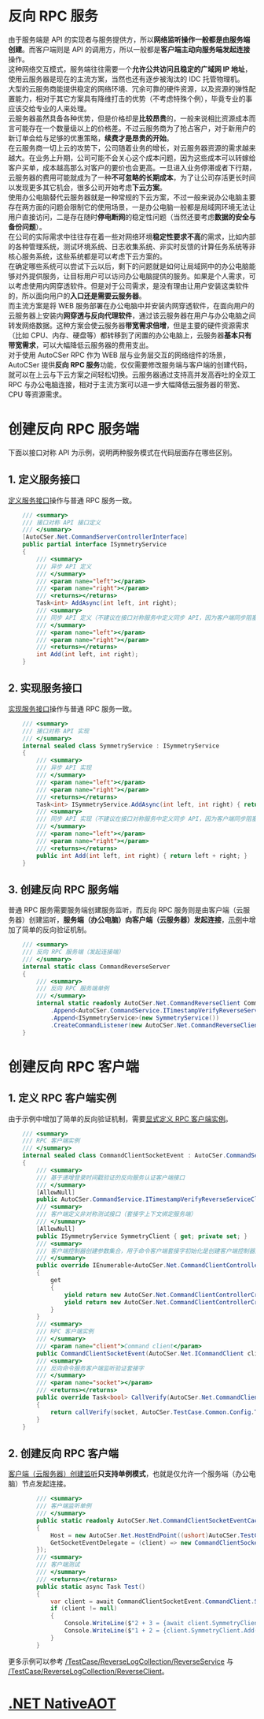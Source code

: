 ﻿# 反向 RPC 服务
由于服务端是 API 的实现者与服务提供方，所以**网络监听操作一般都是由服务端创建**。而客户端则是 API 的调用方，所以一般都是**客户端主动向服务端发起连接**操作。  
这种网络交互模式，服务端往往需要一个**允许公共访问且稳定的广域网 IP 地址**，使用云服务器是现在的主流方案，当然也还有逐步被淘汰的 IDC 托管物理机。  
大型的云服务商能提供稳定的网络环境、冗余可靠的硬件资源，以及资源的弹性配置能力，相对于其它方案具有降维打击的优势（不考虑特殊个例），毕竟专业的事应该交给专业的人来处理。  
云服务器虽然具备各种优势，但是价格却是**比较昂贵**的，一般来说相比资源成本而言可能存在一个数量级以上的价格差。不过云服务商为了抢占客户，对于新用户的新订单会给与足够的优惠策略，**续费才是昂贵的开始**。  
在云服务商一切上云的攻势下，公司随着业务的增长，对云服务器资源的需求越来越大。在业务上升期，公司可能不会关心这个成本问题，因为这些成本可以转嫁给客户买单，成本越高那么对客户的要价也会更高。一旦进入业务停滞或者下行期，云服务器的费用可能就成为了一种**不可忽略的长期成本**，为了让公司存活更长时间以发现更多其它机会，很多公司开始考虑**下云方案**。  
使用办公电脑替代云服务器就是一种常规的下云方案，不过一般来说办公电脑主要存在两方面的问题会限制它的使用场景，一是办公电脑一般都是局域网环境无法让用户直接访问，二是存在随时**停电断网**的稳定性问题（当然还要考虑**数据的安全与备份问题**）。  
在公司的实际需求中往往存在着一些对网络环境**稳定性要求不高**的需求，比如内部的各种管理系统，测试环境系统、日志收集系统、非实时反馈的计算任务系统等非核心服务系统，这些系统都是可以考虑下云方案的。  
在确定哪些系统可以尝试下云以后，剩下的问题就是如何让局域网中的办公电脑能够对外提供服务，让目标用户可以访问办公电脑提供的服务。如果是个人需求，可以考虑使用内网穿透软件。但是对于公司需求，是没有理由让用户安装这类软件的，所以面向用户的**入口还是需要云服务器**。  
而主流方案是将 WEB 服务部署在办公电脑中并安装内网穿透软件，在面向用户的云服务器上安装内**网穿透与反向代理软件**，通过该云服务器在用户与办公电脑之间转发网络数据。这种方案会使云服务器**带宽需求倍增**，但是主要的硬件资源需求（比如 CPU、内存、硬盘等）都转移到了闲置的办公电脑上，云服务器**基本只有带宽需求**，可以大幅降低云服务器的费用支出。  
对于使用 AutoCSer RPC 作为 WEB 层与业务层交互的网络组件的场景，AutoCSer 提供**反向 RPC 服务**功能，仅仅需要修改服务端与客户端的创建代码，就可以在上云与下云方案之间轻松切换。云服务器通过支持高并发高吞吐的全双工 RPC 与办公电脑连接，相对于主流方案可以进一步大幅降低云服务器的带宽、CPU 等资源需求。
# 创建反向 RPC 服务端
下面以接口对称 API 为示例，说明两种服务模式在代码层面存在哪些区别。
## 1. 定义服务接口
[定义服务接口](https://github.com/AutoCSer/AutoCSer2/blob/master/Document/11.ReverseServer/ISymmetryService.cs)操作与普通 RPC 服务一致。
``` csharp
    /// <summary>
    /// 接口对称 API 接口定义
    /// </summary>
    [AutoCSer.Net.CommandServerControllerInterface]
    public partial interface ISymmetryService
    {
        /// <summary>
        /// 异步 API 定义
        /// </summary>
        /// <param name="left"></param>
        /// <param name="right"></param>
        /// <returns></returns>
        Task<int> AddAsync(int left, int right);
        /// <summary>
        /// 同步 API 定义（不建议在接口对称服务中定义同步 API，因为客户端同步阻塞模式可能造成性能瓶颈）
        /// </summary>
        /// <param name="left"></param>
        /// <param name="right"></param>
        /// <returns></returns>
        int Add(int left, int right);
    }
```
## 2. 实现服务接口
[实现服务接口](https://github.com/AutoCSer/AutoCSer2/blob/master/Document/11.ReverseServer/SymmetryService.cs)操作与普通 RPC 服务一致。
``` csharp
    /// <summary>
    /// 接口对称 API 实现
    /// </summary>
    internal sealed class SymmetryService : ISymmetryService
    {
        /// <summary>
        /// 异步 API 实现
        /// </summary>
        /// <param name="left"></param>
        /// <param name="right"></param>
        /// <returns></returns>
        Task<int> ISymmetryService.AddAsync(int left, int right) { return Task.FromResult(left + right); }
        /// <summary>
        /// 同步 API 实现（不建议在接口对称服务中定义同步 API，因为客户端同步阻塞模式可能造成性能瓶颈）
        /// </summary>
        /// <param name="left"></param>
        /// <param name="right"></param>
        /// <returns></returns>
        public int Add(int left, int right) { return left + right; }
    }
```
## 3. 创建反向 RPC 服务端
普通 RPC 服务需要服务端创建服务监听，而反向 RPC 服务则是由客户端（云服务器）创建监听，**服务端（办公电脑）向客户端（云服务器）发起连接**，[示例](https://github.com/AutoCSer/AutoCSer2/blob/master/Document/11.ReverseServer/CommandReverseServer.cs)中增加了简单的反向验证机制。
``` csharp
    /// <summary>
    /// 反向 RPC 服务端（发起连接端）
    /// </summary>
    internal static class CommandReverseServer
    {
        /// <summary>
        /// 反向 RPC 服务端单例
        /// </summary>
        internal static readonly AutoCSer.Net.CommandReverseClient CommandReverseClient = new AutoCSer.Net.CommandListenerBuilder(2)
            .Append<AutoCSer.CommandService.ITimestampVerifyReverseService<string>>(new AutoCSer.CommandService.TimestampVerifyReverseService<string>(AutoCSer.TestCase.Common.Config.TimestampVerifyString))
            .Append<ISymmetryService>(new SymmetryService())
            .CreateCommandListener(new AutoCSer.Net.CommandReverseClientConfig { Host = new AutoCSer.Net.HostEndPoint((ushort)AutoCSer.TestCase.Common.CommandServerPortEnum.Document) });
    }
```
# 创建反向 RPC 客户端
## 1. 定义 RPC 客户端实例
由于示例中增加了简单的反向验证机制，需要[显式定义 RPC 客户端实例](https://github.com/AutoCSer/AutoCSer2/blob/master/Document/11.ReverseServer/CommandClientSocketEvent.cs)。
``` csharp
    /// <summary>
    /// RPC 客户端实例
    /// </summary>
    internal sealed class CommandClientSocketEvent : AutoCSer.CommandService.TimestampVerifyReverseServiceCommandClientSocketEvent<CommandClientSocketEvent>
    {
        /// <summary>
        /// 基于递增登录时间戳验证的反向服务认证客户端接口
        /// </summary>
        [AllowNull]
        public AutoCSer.CommandService.ITimestampVerifyReverseServiceClientController<string> TimestampVerifyReverseClient { get; private set; }
        /// <summary>
        /// 客户端定义非对称测试接口（套接字上下文绑定服务端）
        /// </summary>
        [AllowNull]
        public ISymmetryService SymmetryClient { get; private set; }
        /// <summary>
        /// 客户端控制器创建参数集合，用于命令客户端套接字初始化是创建客户端控制器对象，同时也用于命令客户端套接字事件在通过认证 API 之后根据客户端控制器接口类型自动绑定控制器属性
        /// </summary>
        public override IEnumerable<AutoCSer.Net.CommandClientControllerCreatorParameter> ControllerCreatorParameters
        {
            get
            {
                yield return new AutoCSer.Net.CommandClientControllerCreatorParameter(typeof(AutoCSer.CommandService.ITimestampVerifyReverseService<string>), typeof(AutoCSer.CommandService.ITimestampVerifyReverseServiceClientController<string>));
                yield return new AutoCSer.Net.CommandClientControllerCreatorParameter(typeof(ISymmetryService));
            }
        }
        /// <summary>
        /// RPC 客户端实例
        /// </summary>
        /// <param name="client">Command client</param>
        public CommandClientSocketEvent(AutoCSer.Net.ICommandClient client) : base(client) { }
        /// <summary>
        /// 反向命令服务客户端监听验证套接字
        /// </summary>
        /// <param name="socket"></param>
        /// <returns></returns>
        public override Task<bool> CallVerify(AutoCSer.Net.CommandClientSocket socket)
        {
            return callVerify(socket, AutoCSer.TestCase.Common.Config.TimestampVerifyString);
        }
    }
```
## 2. 创建反向 RPC 客户端
[客户端（云服务器）创建监听](https://github.com/AutoCSer/AutoCSer2/blob/master/Document/11.ReverseServer/CommandClientSocketEvent.cs)**只支持单例模式**，也就是仅允许一个服务端（办公电脑）节点发起连接。
``` csharp
        /// <summary>
        /// 客户端监听单例
        /// </summary>
        public static readonly AutoCSer.Net.CommandClientSocketEventCache<CommandClientSocketEvent> CommandClient = AutoCSer.Net.CommandClientSocketEventCache<CommandClientSocketEvent>.Create(new AutoCSer.Net.CommandReverseListenerConfig
        {
            Host = new AutoCSer.Net.HostEndPoint((ushort)AutoCSer.TestCase.Common.CommandServerPortEnum.Document),
            GetSocketEventDelegate = (client) => new CommandClientSocketEvent(client)
        });
        /// <summary>
        /// 客户端测试
        /// </summary>
        /// <returns></returns>
        public static async Task Test()
        {
            var client = await CommandClientSocketEvent.CommandClient.SocketEvent.Wait();
            if (client != null)
            {
                Console.WriteLine($"2 + 3 = {await client.SymmetryClient.AddAsync(2, 3)}");
                Console.WriteLine($"1 + 2 = {client.SymmetryClient.Add(1, 2)}");
            }
        }
```
更多示例可以参考 [/TestCase/ReverseLogCollection/ReverseService](https://github.com/AutoCSer/AutoCSer2/tree/main/TestCase/ReverseLogCollection/ReverseService) 与 [/TestCase/ReverseLogCollection/ReverseClient](https://github.com/AutoCSer/AutoCSer2/tree/main/TestCase/ReverseLogCollection/ReverseClient)。
# [.NET NativeAOT](https://github.com/AutoCSer/AutoCSer2/blob/master/Document/12.NativeAOT/12.NativeAOT.md)